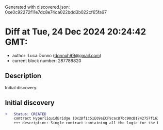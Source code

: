 Generated with discovered.json: 0xe0c92272f11e7dc8e74ca022bdd3b022cf65fa67

# Diff at Tue, 24 Dec 2024 20:24:42 GMT:

- author: Luca Donno (<donnoh99@gmail.com>)
- current block number: 287788820

## Description

Initial discovery.

## Initial discovery

```diff
+   Status: CREATED
    contract HyperliquidBridge (0x2Df1c51E09aECF9cacB7bc98cB1742757f163dF7)
    +++ description: Single contract containing all the logic for the Hyperliquid bridge. It manages deposits, withdrawals, the hot and cold validator sets, as well as the lockers, finalizers, and all the permissioned functions.
```
